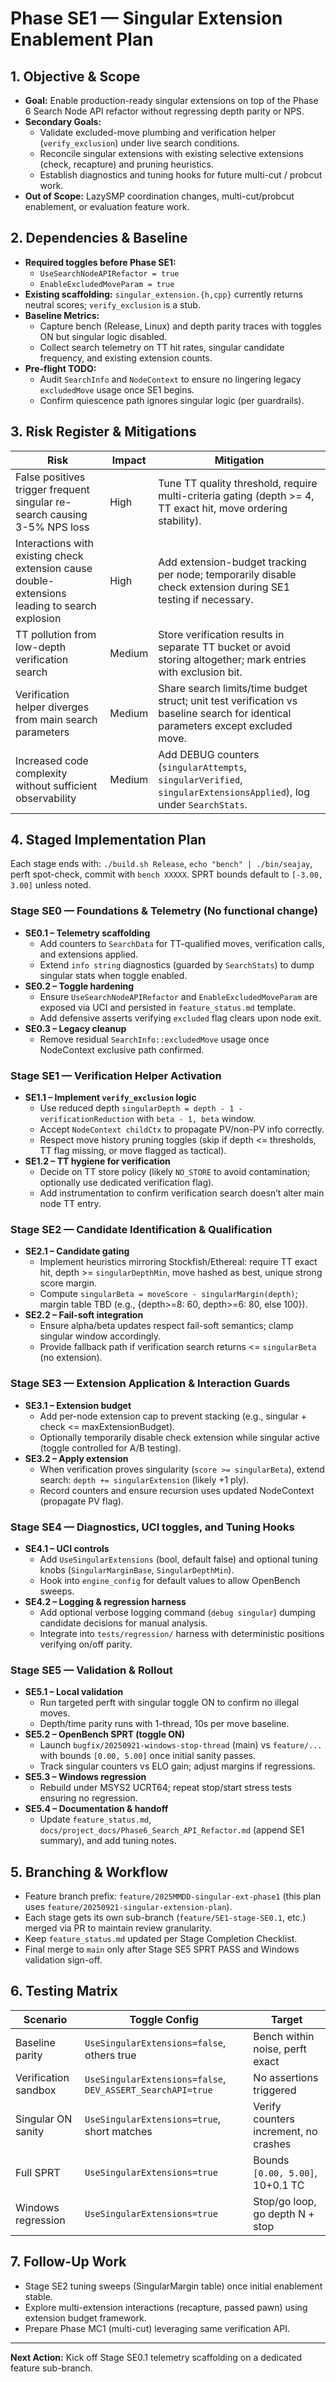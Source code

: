 # Phase SE1 — Singular Extension Enablement Plan

## 1. Objective & Scope
- **Goal:** Enable production-ready singular extensions on top of the Phase 6 Search Node API refactor without regressing depth parity or NPS.
- **Secondary Goals:**
  - Validate excluded-move plumbing and verification helper (`verify_exclusion`) under live search conditions.
  - Reconcile singular extensions with existing selective extensions (check, recapture) and pruning heuristics.
  - Establish diagnostics and tuning hooks for future multi-cut / probcut work.
- **Out of Scope:** LazySMP coordination changes, multi-cut/probcut enablement, or evaluation feature work.

## 2. Dependencies & Baseline
- **Required toggles before Phase SE1:**
  - `UseSearchNodeAPIRefactor = true`
  - `EnableExcludedMoveParam = true`
- **Existing scaffolding:** `singular_extension.{h,cpp}` currently returns neutral scores; `verify_exclusion` is a stub.
- **Baseline Metrics:**
  - Capture bench (Release, Linux) and depth parity traces with toggles ON but singular logic disabled.
  - Collect search telemetry on TT hit rates, singular candidate frequency, and existing extension counts.
- **Pre-flight TODO:**
  - Audit `SearchInfo` and `NodeContext` to ensure no lingering legacy `excludedMove` usage once SE1 begins.
  - Confirm quiescence path ignores singular logic (per guardrails).

## 3. Risk Register & Mitigations
| Risk | Impact | Mitigation |
|------|--------|------------|
| False positives trigger frequent singular re-search causing 3-5% NPS loss | High | Tune TT quality threshold, require multi-criteria gating (depth >= 4, TT exact hit, move ordering stability). |
| Interactions with existing check extension cause double-extensions leading to search explosion | High | Add extension-budget tracking per node; temporarily disable check extension during SE1 testing if necessary. |
| TT pollution from low-depth verification search | Medium | Store verification results in separate TT bucket or avoid storing altogether; mark entries with exclusion bit. |
| Verification helper diverges from main search parameters | Medium | Share search limits/time budget struct; unit test verification vs baseline search for identical parameters except excluded move. |
| Increased code complexity without sufficient observability | Medium | Add DEBUG counters (`singularAttempts`, `singularVerified`, `singularExtensionsApplied`), log under `SearchStats`. |

## 4. Staged Implementation Plan
Each stage ends with: `./build.sh Release`, `echo "bench" | ./bin/seajay`, perft spot-check, commit with `bench XXXXX`. SPRT bounds default to `[-3.00, 3.00]` unless noted.

### Stage SE0 — Foundations & Telemetry (No functional change)
- **SE0.1 – Telemetry scaffolding**
  - Add counters to `SearchData` for TT-qualified moves, verification calls, and extensions applied.
  - Extend `info string` diagnostics (guarded by `SearchStats`) to dump singular stats when toggle enabled.
- **SE0.2 – Toggle hardening**
  - Ensure `UseSearchNodeAPIRefactor` and `EnableExcludedMoveParam` are exposed via UCI and persisted in `feature_status.md` template.
  - Add defensive asserts verifying `excluded` flag clears upon node exit.
- **SE0.3 – Legacy cleanup**
  - Remove residual `SearchInfo::excludedMove` usage once NodeContext exclusive path confirmed.

### Stage SE1 — Verification Helper Activation
- **SE1.1 – Implement `verify_exclusion` logic**
  - Use reduced depth `singularDepth = depth - 1 - verificationReduction` with `beta - 1, beta` window.
  - Accept `NodeContext childCtx` to propagate PV/non-PV info correctly.
  - Respect move history pruning toggles (skip if depth <= thresholds, TT flag missing, or move flagged as tactical).
- **SE1.2 – TT hygiene for verification**
  - Decide on TT store policy (likely `NO_STORE` to avoid contamination; optionally use dedicated verification flag).
  - Add instrumentation to confirm verification search doesn’t alter main node TT entry.

### Stage SE2 — Candidate Identification & Qualification
- **SE2.1 – Candidate gating**
  - Implement heuristics mirroring Stockfish/Ethereal: require TT exact hit, depth >= `singularDepthMin`, move hashed as best, unique strong score margin.
  - Compute `singularBeta = moveScore - singularMargin(depth)`; margin table TBD (e.g., {depth>=8: 60, depth>=6: 80, else 100}).
- **SE2.2 – Fail-soft integration**
  - Ensure alpha/beta updates respect fail-soft semantics; clamp singular window accordingly.
  - Provide fallback path if verification search returns <= `singularBeta` (no extension).

### Stage SE3 — Extension Application & Interaction Guards
- **SE3.1 – Extension budget**
  - Add per-node extension cap to prevent stacking (e.g., singular + check <= maxExtensionBudget).
  - Optionally temporarily disable check extension while singular active (toggle controlled for A/B testing).
- **SE3.2 – Apply extension**
  - When verification proves singularity (`score >= singularBeta`), extend search: `depth += singularExtension` (likely +1 ply).
  - Record counters and ensure recursion uses updated NodeContext (propagate PV flag).

### Stage SE4 — Diagnostics, UCI toggles, and Tuning Hooks
- **SE4.1 – UCI controls**
  - Add `UseSingularExtensions` (bool, default false) and optional tuning knobs (`SingularMarginBase`, `SingularDepthMin`).
  - Hook into `engine_config` for default values to allow OpenBench sweeps.
- **SE4.2 – Logging & regression harness**
  - Add optional verbose logging command (`debug singular`) dumping candidate decisions for manual analysis.
  - Integrate into `tests/regression/` harness with deterministic positions verifying on/off parity.

### Stage SE5 — Validation & Rollout
- **SE5.1 – Local validation**
  - Run targeted perft with singular toggle ON to confirm no illegal moves.
  - Depth/time parity runs with 1-thread, 10s per move baseline.
- **SE5.2 – OpenBench SPRT (toggle ON)**
  - Launch `bugfix/20250921-windows-stop-thread` (main) vs `feature/...` with bounds `[0.00, 5.00]` once initial sanity passes.
  - Track singular counters vs ELO gain; adjust margins if regressions.
- **SE5.3 – Windows regression**
  - Rebuild under MSYS2 UCRT64; repeat stop/start stress tests ensuring no regression.
- **SE5.4 – Documentation & handoff**
  - Update `feature_status.md`, `docs/project_docs/Phase6_Search_API_Refactor.md` (append SE1 summary), and add tuning notes.

## 5. Branching & Workflow
- Feature branch prefix: `feature/2025MMDD-singular-ext-phase1` (this plan uses `feature/20250921-singular-extension-plan`).
- Each stage gets its own sub-branch (`feature/SE1-stage-SE0.1`, etc.) merged via PR to maintain review granularity.
- Keep `feature_status.md` updated per Stage Completion Checklist.
- Final merge to `main` only after Stage SE5 SPRT PASS and Windows validation sign-off.

## 6. Testing Matrix
| Scenario | Toggle Config | Target |
|----------|---------------|--------|
| Baseline parity | `UseSingularExtensions=false`, others true | Bench within noise, perft exact |
| Verification sandbox | `UseSingularExtensions=false`, `DEV_ASSERT_SearchAPI=true` | No assertions triggered |
| Singular ON sanity | `UseSingularExtensions=true`, short matches | Verify counters increment, no crashes |
| Full SPRT | `UseSingularExtensions=true` | Bounds `[0.00, 5.00]`, 10+0.1 TC |
| Windows regression | `UseSingularExtensions=true` | Stop/go loop, go depth N + stop |

## 7. Follow-Up Work
- Stage SE2 tuning sweeps (SingularMargin table) once initial enablement stable.
- Explore multi-extension interactions (recapture, passed pawn) using extension budget framework.
- Prepare Phase MC1 (multi-cut) leveraging same verification API.

---

**Next Action:** Kick off Stage SE0.1 telemetry scaffolding on a dedicated feature sub-branch.
